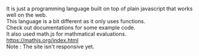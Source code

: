 It is just a programming language built on top of plain javascript that works well on the web. <br>
This language is a bit different as it only uses functions. <br> 
Check out documentations for some example code. <br>
It also used math.js for mathmatical evaluations. https://mathjs.org/index.html <br>
Note : The site isn't responsive yet. <br>
